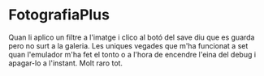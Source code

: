 # FotografiaPlus
Quan li aplico un filtre a l'imatge i clico al botó del save diu que es guarda pero no surt a la galeria.
Les uniques vegades que m'ha funcionat a set quan l'emulador m'ha fet el tonto o a l'hora de encendre l'eina del debug i apagar-lo a l'instant. Molt raro tot.
